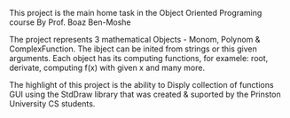 This project is the main home task in the Object Oriented Programing course By Prof. Boaz Ben-Moshe

The project represents 3 mathematical Objects - Monom, Polynom & ComplexFunction. The ibject can be inited from strings or this given arguments. 
Each object has its computing functions, for examele: root, derivate, computing f(x) with given x and many more. 

The highlight of this project is the ability to Disply collection of functions GUI using the StdDraw library that was created & suported by the Prinston University CS students. 

